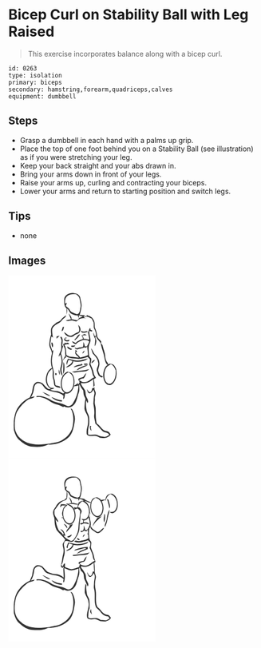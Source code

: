 # Bicep Curl on Stability Ball with Leg Raised
> This exercise incorporates balance along with a bicep curl.

``` 
id: 0263 
type: isolation 
primary: biceps 
secondary: hamstring,forearm,quadriceps,calves 
equipment: dumbbell 
``` 

## Steps

 - Grasp a dumbbell in each hand with a palms up grip.
 - Place the top of one foot behind you on a Stability Ball (see illustration) as if you were stretching your leg.
 - Keep your back straight and your abs drawn in.
 - Bring your arms down in front of your legs.
 - Raise your arms up, curling and contracting your biceps.
 - Lower your arms and return to starting position and switch legs.

## Tips

 - none

## Images

<svg width="221pt" height="275pt" viewBox="0 0 221 275" xmlns="http://www.w3.org/2000/svg">
  <g fill="#FFF">
    <path d="M0 0h221v275H0V0m83.93 35.54c-.02 4.95-.55 10.85 3.59 14.44-.09 3.04-.09 6.09-.06 9.13.77-3 1.24-6.09.66-9.17 2.47 1.67 3.2 4.68 5.1 6.82 3.22 2.46 7.28 3.71 11.32 3.57.08 1.46.58 2.74 1.5 3.84 0-.99-.01-2.98-.01-3.97 1.93.63 3.88 1.22 5.81 1.88-1.92.81-3.87 1.55-5.78 2.38-.75 1.24-1.52 2.58-2.92 3.19-2.77-.59-5.5-1.37-8.33-1.6.92-3.51-2.36-5.88-3.89-8.62-.03.14-.08.42-.1.55 1.11 2.74 2.13 5.5 3.32 8.2-2.6.49-5.2 1.05-7.77 1.69 3.24 2.32 7.18-.89 10.72.3 2.29.15 5.25 2.51 6.94-.07 2.5-3.36 7.12-3.67 10.97-3.8 1.27.9 2.55 1.79 3.85 2.65-2.19-1.58-4.41-3.18-6.09-5.33 1.61.19 3.19 1 4.84.65 2.78-.59 4.97 1.74 7.39 2.7 1.33 2.56 3.37 5.01 3.37 8.04.22 2.64-.53 5.51.96 7.88 1.72 3.17 2.62 6.68 2.43 10.3l-2.12.04c-.47-1.85-1.08-3.67-2-5.36.16 3.24 1.02 6.47 2.74 9.23.55 3.83-.48 7.61-.6 11.43 1.97-2.1 1.9-5.07 2.53-7.7-.47-1.86-.96-3.72-1.58-5.54.36-.67.73-1.34 1.1-2.01.75 5.2 6.59 7.5 7.34 12.71 1.39 7.13 4.59 13.8 5.41 21.06.83 3.52 1.69 7.58 4.78 9.84-1.42.64-2.71 1.58-3.48 2.96-3.35 5.46-4.13 12.35-2.51 18.51 1.02 3.46 3.04 7.13 6.67 8.36 3.2 1.25 6.36-1.11 8.21-3.54 4.5-5.6 5.03-13.23 3.87-20.06-1.27-2.64-2.22-5.9-5.12-7.21-2.25-.88-4.9-1.43-7.13-.09-.12-.58-.35-1.74-.47-2.32-2.81-2.81-3.58-6.82-3.86-10.62-.31-5.18-2.69-9.89-3.72-14.92-.24-1.71-1.7-2.76-2.73-3.99.16-.49.49-1.46.65-1.94-1.4-3.46-5.92-5.02-6.23-9.07-.41-4.48-1.81-8.73-3.6-12.83-.29-3.96.29-8.3-2.22-11.72-1.83-3.96-6.25-5.35-10.09-6.55l.27 1.74c-1.37-.13-2.74-.24-4.11-.32l1.08-1.36c-2.55-.11-5.1-.29-7.64-.56 1.47-3.97 2.16-8.17 2.74-12.35.7-4.49-1.26-8.74-1.82-13.12-.64-4.34-5.05-6.75-9.11-6.98-6.12-1.19-14.04 1.83-15.07 8.63m-4.89 31.42c-1.78 2.92-5.64 2.87-7.98 5.15-2.28 1.99-5.35 3.55-6.21 6.7-1.39 3.19-.73 6.66-.52 9.99-1.72 4.89-2.69 10.05-2.8 15.23-.17 5.29 4.91 9.49 3.61 14.86-1.49 6.65-1.73 13.74.37 20.29-5.75 2.49-8.12 8.96-8.97 14.73-.96 6.26 1.27 13.49 7.29 16.44-1.43.64-3.04 1.16-4.46.11-3.19-2.37-5.42-5.77-8.37-8.39-3.1-1.64-7.46-3.3-10.4-.47-3.59 2.62-3.81 7.37-4.57 11.38-.21 3.76-2.41 6.91-3.72 10.34-9.33 4.45-17.39 12.06-21.22 21.78-3.14 8.81-3.6 18.38-2.76 27.62 1.6 5.4 3.66 11.12 8.13 14.83 5.45 4.96 12.03 9.46 19.62 9.91 7.97.6 16.36.61 23.64-3.15 4.45.48 8.86-.73 13.24-1.41 9.49-2.63 19.35-8.13 23.08-17.77 2.38-6 3.37-12.49 4.11-18.87.06-5.37-1.85-10.6-4.37-15.28-.56-.21-1.68-.64-2.24-.85 5.12 8.38 4.72 18.66 2.82 27.95-2.07 8.48-8.21 15.46-15.79 19.58-5.56 3.67-12.41 3.49-18.59 5.38-10.99 1.1-22.45 2.46-33.1-1.34-7.42-3.15-14.6-8.46-17.49-16.27-2.29-4.45-1.72-9.6-1.81-14.43.64-5.64 1-11.57 3.79-16.65 3.95-6.81 9.44-12.73 15.86-17.27 3.15-2.44 8.18-1.59 10.33-5.27-1.89.29-3.73.77-5.57 1.27 2.12-3.41 3.71-7.2 4.24-11.21.6-3.07.74-6.83 3.66-8.73 2.12-1.96 5.46-1.2 7.7.13 2.57 2.15 4.09 5.21 6.35 7.62 8.22 5.39 19.34 3.27 26.95 9.98-.21 1.76-.39 3.52-.49 5.29 2.9-1.62 1.88-5.89 3.13-8.65 6.8 2.01 11.49-5.25 13.09-10.87 2.32.05 4.61-.4 6.78-1.21-.26 9.63-3.32 19.09-8.61 27.14-1.41 2.37-4.08 3.84-6.78 4.15-1.64-.48-3.17-1.28-4.73-1.96-5.27-2.56-11.26-2.95-16.67-5.16-3.13-1.06-5.64-3.32-8.68-4.59-5.46-2.59-11.56-4.36-17.64-3.49.04.4.12 1.22.17 1.62 3.2-.73 6.46-.37 9.51.79 7.18 1.89 12.35 7.91 19.57 9.73 3.73.81 7.28 2.14 10.57 4.09.75-.22 1.51-.45 2.26-.67 4.03 2.61 9.69 1.53 13.15-1.54 5.65-4.88 5.81-12.86 8.42-19.37 1.7-4.08-.08-8.47.93-12.63 1.38 3.49 3.35 6.64 5.67 9.56.54 2.87.1 5.99 1.57 8.63.65 1.67 2.08 3.26 1.58 5.17-1.03 4.55-1.24 9.22-1.28 13.87.54 3.29 2.64 6.05 3.9 9.09 1.63 3.47 1.66 7.38 1.55 11.13-.04 4.79-2.49 9.21-2.31 14.02.19 1.67-.43 4.03 1.44 4.95 3.16 2.43 7.33.92 10.96 1.18 2.92-.18 5.28 1.8 7.78 3 5.69.83 12.83.38 16.11-5.12-1.59-1.92-2.87-4.82-5.75-4.85-7.09-.44-9.44-8.41-15.16-11.41-1.92-7.15-1.48-14.57-1.6-21.89.09-3.69-1.83-7.14-1.41-10.83.21-1.68.26-3.36.13-5.05-.25-3.2 2.04-6.21 1.08-9.42-.8-2.36-2.47-4.6-1.44-7.21-1.18.47-2.36.94-3.54 1.4-.74 2.06-.89 5.04-3.18 6.01-2.61-.32-3.51-3.14-4.86-5 .67 2.39.99 5.76 3.82 6.59 3-.39 4.38-3.25 5.97-5.43.59 1.99 1.94 3.96 1.46 6.12-1.16 4.93-1.27 10.01-1.6 15.03.98 5.57 1.95 11.22 1.24 16.89-.67 4.37 1.39 8.48 1.77 12.77 3.9 3.32 6.94 7.44 10.53 11.03 2.94 3.15 8.63 1.44 10.32 5.99-1.95 1.04-3.82 2.27-5.93 2.97-1.92.07-3.8-.46-5.7-.64-3.54-.12-6.33-3.04-9.93-2.78-3.41.15-6.88 1.01-10.18-.3-.26-4.58-.06-9.24 1.35-13.64.72-4.02.46-8.16.12-12.21-.26-3.35-2.46-6.06-3.44-9.19-1.06-5.25-1.88-10.65-.78-15.98.48.99 1.43 2.99 1.91 3.99 2.25-3.55-.79-6.78-1.99-10.04-1.45-3.29-.26-7.31-2.56-10.32-1.66-3.41-5.21-5.98-5.38-9.98 6.71 1.95 13.61-1.09 18.54-5.58.07 3.9.14 7.81.23 11.71.59-.72 1.19-1.44 1.79-2.15-.19-3.24-.62-6.47-1.18-9.66 1.09-.58 2.19-1.16 3.29-1.74-1.07-2.11-2.85-3.92-3.27-6.32-.79-5.23-3.28-9.98-5.16-14.88.88-2.62 1.65-5.33 1.07-8.11-1.8-1.4-3.37-3.19-3.19-5.64-.43-5.63-1.44-11.68 1.04-16.99 3.36-6-1.57-12.38-.48-18.7 1.31.16 2.54.66 3.78 1.06.17-.38.49-1.14.65-1.52-.67-.33-2.02-1-2.69-1.33-.08-.64-.25-1.92-.33-2.55-.29.15-.88.46-1.17.61-.58 1.75-1.2 3.49-1.83 5.23-.69-.32-2.08-.96-2.77-1.28-2.85 1.58-5.79.73-8.49-.62.93 5.25 7.38 2.56 10.71 1.75.42 2.41.73 4.85 1.34 7.24.26 1.53 1.21 3.37-.13 4.66-2.42-.6-4.79-1.57-7.37-1.29-.63-1.79-1.49-3.49-2.48-5.11 2.32-.13 4.64-.21 6.97-.18-1.05-.63-2.07-1.32-3.16-1.86-1.84.25-3.27 1.68-4.91 2.45 1.41 1.23 2.32 2.77 2.02 4.73-1.92 1.36-4.6 1.14-6.31 2.94-1.82.58-3.2 1.86-4.46 3.25-1.8-.86-3.56-1.81-5.34-2.69.6 2.8 3.16 3.94 5.68 4.58 1.95-2.85 5.34-4 8.37-5.33 3.52-1.72 7.82-1.41 11.13.66l.59.58c-.87 2.46-2.17 4.72-3.39 7.01-1.07.15-2.14.28-3.21.41-.31-2.43-1.25-4.69-2.23-6.92-.17 2.56.42 5.39-1.04 7.68-2.86.89-6.18.02-8.66 2.21-1.16-.56-2.32-1.12-3.5-1.65 1.02 2.89 4.1 3.94 6.6 2.06 3.96.66 7.12-3.52 10.93-1.44.31-.59.93-1.79 1.24-2.38.54 4.42 1.14 8.84 1.41 13.29-3.67 2.06-7.85 2.64-11.85 3.75-.54-.77-1.06-1.56-1.56-2.35-1.99-1.49-3.65-3.34-5.11-5.34.72-.46 1.44-.93 2.16-1.39-.62-.71-1.88-2.14-2.5-2.86-.07.79-.05 1.57.06 2.35-1.52 3.11.73 6.13 3.35 7.7.43.51 1.27 1.55 1.7 2.06-4-.54-7.97-1.42-12.03-1.39-2.51 0-4.77-1.33-6.74-2.77-.44-5.08-.13-10.44-3-14.94 2.35-1.1 4.98-1.2 7.53-1.12-.75-.84-1.51-1.69-2.27-2.52-1.69 1.02-3.57.88-5.41.51l.6 1.22c-.65.16-1.95.46-2.6.62.53 1.91 1.35 3.72 2.19 5.52 1.96 3.53.66 7.66 1.54 11.45-1.29 2.72-3.22 5.15-3.88 8.16 1.46-1.93 2.48-4.37 4.92-5.26-.18-.53-.52-1.6-.69-2.13 5.38 4.44 12.55 3.28 18.95 4.6 4.85-.08 9.64-1.5 14.2-3.08 1.09 1.47 2.83 2.56 3.39 4.36.17 2.39-.7 4.68-1.18 6.98 2.15 4.53 4.35 9.13 4.98 14.17.17 1.96 1.47 3.51 2.53 5.08-4.11 1.6-6.9 5.45-11.18 6.67-3.1 1.02-6.93.83-9.4-1.5l-2.35-.2c1.67-2.3 4.39-3.32 7.13-3.34 2-2.33 3.34-5.16 3.83-8.19-1.67 1.84-2.92 4-4.44 5.96-2.53 1.13-5.65 1.27-7.67 3.35.07 1.78 1.84 2.81 2.2 4.5a7.37 7.37 0 0 1-2.76 3.91l.36-3.16c-1.47 2.16-3.82 3.38-5.99 4.71 1.13-6.04.97-12.91-2.96-17.95-1.55-2.28-4.58-2.37-6.93-3.28-7.16 2.73-10.07 11.19-9.98 18.29.1 4.78.95 10.83 5.64 13.28-.68.43-1.37.85-2.06 1.26-3.38-1.49-6.64-3.71-10.47-3.78-3.12-.06-6.18-.66-9.02-1.98 1.91-1.06 4.99-.07 5.69-2.71-2.42.28-5.32.5-7.08-1.56-4.41-5.15-4.18-12.82-2.19-18.94 1.01-3.55 3.84-6.02 6.53-8.34 1.83 5.12-.54 10.61 1.5 15.64 1 2.94.84 6.11 1.58 9.11 1.77 3.59 6.28 3.45 9.64 4.23-.81-3.58-5.2-2.83-7.85-4.01-.63-3.37-.69-6.86-1.89-10.1-1.41-3.37-.16-7.04-.71-10.53-.72-4.91-2.72-9.6-2.72-14.62-.46-6.08 1.6-11.89 2.22-17.87-.42.43-1.25 1.3-1.67 1.73-.9-4.32-3.76-8.36-2.75-12.93.59-3.01.6-6.15 1.6-9.06.76.65 1.5 1.32 2.23 2.01-.63-3.56-1.31-7.15-1.41-10.78-.07-5.43 5.16-8.61 9.35-10.92 3.63-1.11 5.15-4.84 7.96-7.05 1.62-1.37 3.59-2.62 3.96-4.89a24.293 24.293 0 0 0-7.92 6.79m26.05 7.56c.4 3.62 2.9 7.46.32 10.84-3.66 1.11-6.71 3.37-10.06 5.06-4.78 2.01-7.73-3.14-11.55-4.84 1.7 5.82 9.96 9.67 14.88 5.16 2.56-2.68 7.5-2.16 8.76-6.15 2.41-3.34.14-7.52-2.35-10.07m-23.25 3.1c-.72 2.16-1.39 4.34-1.74 6.6 2.86-.94 2.82-4.32 3.61-6.72l-1.87.12m17.79 18.46c.03.43.08 1.3.11 1.73.67-.62 1.35-1.24 2.04-1.85 2.71-1.67 4.18-4.63 6.14-7.04-4.44-.14-4.84 5.41-8.29 7.16m-27.19-4.14c-.01.82-.03 2.47-.03 3.29 1.59-1.44 3.21-2.85 4.68-4.41-1.56.32-3.11.71-4.65 1.12m5.55.95c.89 2.23 2.48 4.41 1.78 6.95-.65 3.65-.06 7.34-.31 11.01-.73 4.06-3.71 7.42-3.78 11.66.77-1.15 1.53-2.32 2.27-3.49 2.7 6.36 2.7 13.71.25 20.13-.57 4.02.02 9.04 3.26 11.85-.62-4.23-2.69-8.58-1.12-12.85 2.24-6.37 1.18-13.37-.94-19.63-.6-1.49.37-2.92.7-4.34.86-2.49 1.07-5.17 2.24-7.54-.33-.42-.99-1.27-1.33-1.69.3-3.82 1.55-8.07-.61-11.58-.42-1.32-1.46-.95-2.41-.48m6.31 2.17c-2.68 4.36 8.36 6.41 7.33 1.64-2.32 1.09-6.34 1.79-6.62-1.83.77-.18 2.3-.53 3.07-.71-1.39-1.02-2.91-.55-3.78.9m-19.82 6.18c.7 2.4.27 5.31 2.13 7.23.93-2.51.71-5.13-.65-7.43l-1.48.2m29.98 4.5c.05.42.16 1.25.21 1.67 2.35.69 4.8.35 5.94-2.07-2.05.16-4.1.33-6.15.4m-.54 6.43c.51-.34 1.53-1.03 2.05-1.37-2.54-1.05-4.95-2.35-7.14-4.01-1.13 3.31 2.76 4.3 5.09 5.38m30.42-2.56c.66 2.87 1.76 5.61 2.73 8.38 3.57 3.57 7.3 7.65 7.86 12.91 1.5 4.32-2.66 7.91-2.09 12.2.63 2.57 1.55 5.08 2.74 7.44 2 1.22 4.58 4.65 6.63 1.73-1.52-.88-3.26-1.43-4.62-2.56-1.04-2.18-2.21-4.35-2.69-6.74.21-3.77 2.5-7.2 1.89-11.07.09-4.94-2.84-9.11-6.1-12.53-2.89-2.72-3.6-6.91-6.35-9.76m-9.48 3.65c-2 .81-3.7 2.12-3.25 4.52 1.33-1.32 2.39-2.86 3.25-4.52M89.7 125.29c-1.18 2.9-3.47 6.15-1.64 9.28.63-2.65 1.38-5.27 2.57-7.72 1.87.61 3.75 1.19 5.63 1.77-1 5.44-7 6.43-10.01 10.23 4.74-1.53 10.91-3.86 11.27-9.7 7.4 1.55 16.26.89 22.29-4.04-5.29.8-10.32 3.21-15.75 2.89-4.99.46-9.57-1.81-14.36-2.71m35.23 7.06c2.02-1.44 4.29-2.88 5.15-5.33-2.48.83-4.97 2.43-5.15 5.33m-42.3-2.08c.18 6.07-.21 12.13-.39 18.19 2.67-3.81 2.09-8.57 2-12.96-.06-1.86-.5-3.71-1.61-5.23m30.77 2.69c-.14 2.98 4.36.91 6.09 1.25-1.07-2.62-4.07-1.17-6.09-1.25m-3.72.73c-3.96 1.02-8.62 1.28-11.6 4.43 4.61-.84 9.08-2.27 13.69-3.13-.68-.57-2.3-4.28-2.09-1.3m-.69 4.34c-2.43 1.19-5.11 2.39-6.45 4.9 2.84-1.18 5.41-2.94 8.3-4.03 2.96-1.26 6.18-2.06 8.78-4.05-3.77.12-7.25 1.66-10.63 3.18m-13.24 6.89c3.73 2.55 8.22-.3 12.32.01 4.55-.62 10.23.13 13.35-4-8.36 2.5-17.16 2.31-25.67 3.99m-18.27 5.14c-.14-2.92-.54-5.82-1.25-8.66-1.17 2.98-.4 6.04 1.25 8.66m-6.02-.11c1.55-.18 1.32-2.88-.08-3.14-1.48.23-1.27 2.83.08 3.14m-20.35 25.34c3.45 2.63 7.07 5.41 11.4 6.31-.04-.23-.13-.69-.17-.93-3.31-2.55-7.35-3.92-11.23-5.38m13.6 7.53c3.92 4.7 10.12 6.69 16.07 6.84-.09-.49-.29-1.46-.39-1.94-5.65-.23-10.57-2.88-15.68-4.9m57.92 43.56c-.31 2.77.12 5.59 2.36 7.49-.27-1.74-.7-3.45-1.17-5.15.22-.75.45-1.5.68-2.24-.47-.03-1.4-.07-1.87-.1z"/>
    <path d="M89 31.03c3.63-3 8.61-2.77 13.03-2.55 1.97 1.89 4.54 3.65 4.97 6.56.73 4.59 2.41 9.23 1.25 13.9-.78 3.55-.65 8.55-5.03 9.62-2.81-1.05-5.68-2.02-8.31-3.47-1.9-1.15-2.53-3.42-3.84-5.07-1.56-1.34-3.27-2.52-4.81-3.89.66-1.53 1.03-3.15 1.65-4.69-.65.27-1.96.81-2.62 1.08-.59-4.09.15-8.9 3.71-11.49zM147.11 138.97c1.71-2.6 4.62-3.95 7.21-5.49 3.59 1.99 5.77 5.44 6.97 9.27.22 5.07.14 10.44-2.55 14.93-1.69 2.93-4.71 6.27-8.49 5.04-3.42-1.59-5.22-5.28-5.75-8.84-.57-5.06-.18-10.5 2.61-14.91zM90.34 145.61c3.67 1.92 6.77 5.16 7.32 9.43.54 5.38.64 11.31-2.48 16-1.94 2.95-5.44 5.81-9.18 4.48-3.91-1.95-5.22-6.64-5.69-10.65-.29-5.09.65-10.58 3.91-14.66 1.6-2.04 3.98-3.22 6.12-4.6z"/>
  </g>
  <g fill="#333">
    <path d="M83.93 35.54c1.03-6.8 8.95-9.82 15.07-8.63 4.06.23 8.47 2.64 9.11 6.98.56 4.38 2.52 8.63 1.82 13.12-.58 4.18-1.27 8.38-2.74 12.35 2.54.27 5.09.45 7.64.56l-1.08 1.36c1.37.08 2.74.19 4.11.32l-.27-1.74c3.84 1.2 8.26 2.59 10.09 6.55 2.51 3.42 1.93 7.76 2.22 11.72 1.79 4.1 3.19 8.35 3.6 12.83.31 4.05 4.83 5.61 6.23 9.07-.16.48-.49 1.45-.65 1.94 1.03 1.23 2.49 2.28 2.73 3.99 1.03 5.03 3.41 9.74 3.72 14.92.28 3.8 1.05 7.81 3.86 10.62.12.58.35 1.74.47 2.32 2.23-1.34 4.88-.79 7.13.09 2.9 1.31 3.85 4.57 5.12 7.21 1.16 6.83.63 14.46-3.87 20.06-1.85 2.43-5.01 4.79-8.21 3.54-3.63-1.23-5.65-4.9-6.67-8.36-1.62-6.16-.84-13.05 2.51-18.51.77-1.38 2.06-2.32 3.48-2.96-3.09-2.26-3.95-6.32-4.78-9.84-.82-7.26-4.02-13.93-5.41-21.06-.75-5.21-6.59-7.51-7.34-12.71-.37.67-.74 1.34-1.1 2.01.62 1.82 1.11 3.68 1.58 5.54-.63 2.63-.56 5.6-2.53 7.7.12-3.82 1.15-7.6.6-11.43-1.72-2.76-2.58-5.99-2.74-9.23.92 1.69 1.53 3.51 2 5.36l2.12-.04c.19-3.62-.71-7.13-2.43-10.3-1.49-2.37-.74-5.24-.96-7.88 0-3.03-2.04-5.48-3.37-8.04-2.42-.96-4.61-3.29-7.39-2.7-1.65.35-3.23-.46-4.84-.65 1.68 2.15 3.9 3.75 6.09 5.33-1.3-.86-2.58-1.75-3.85-2.65-3.85.13-8.47.44-10.97 3.8-1.69 2.58-4.65.22-6.94.07-3.54-1.19-7.48 2.02-10.72-.3 2.57-.64 5.17-1.2 7.77-1.69-1.19-2.7-2.21-5.46-3.32-8.2.02-.13.07-.41.1-.55 1.53 2.74 4.81 5.11 3.89 8.62 2.83.23 5.56 1.01 8.33 1.6 1.4-.61 2.17-1.95 2.92-3.19 1.91-.83 3.86-1.57 5.78-2.38-1.93-.66-3.88-1.25-5.81-1.88 0 .99.01 2.98.01 3.97-.92-1.1-1.42-2.38-1.5-3.84-4.04.14-8.1-1.11-11.32-3.57-1.9-2.14-2.63-5.15-5.1-6.82.58 3.08.11 6.17-.66 9.17-.03-3.04-.03-6.09.06-9.13-4.14-3.59-3.61-9.49-3.59-14.44M89 31.03c-3.56 2.59-4.3 7.4-3.71 11.49.66-.27 1.97-.81 2.62-1.08-.62 1.54-.99 3.16-1.65 4.69 1.54 1.37 3.25 2.55 4.81 3.89 1.31 1.65 1.94 3.92 3.84 5.07 2.63 1.45 5.5 2.42 8.31 3.47 4.38-1.07 4.25-6.07 5.03-9.62 1.16-4.67-.52-9.31-1.25-13.9-.43-2.91-3-4.67-4.97-6.56-4.42-.22-9.4-.45-13.03 2.55m58.11 107.94c-2.79 4.41-3.18 9.85-2.61 14.91.53 3.56 2.33 7.25 5.75 8.84 3.78 1.23 6.8-2.11 8.49-5.04 2.69-4.49 2.77-9.86 2.55-14.93-1.2-3.83-3.38-7.28-6.97-9.27-2.59 1.54-5.5 2.89-7.21 5.49z"/>
    <path d="M79.04 66.96c2.11-2.81 4.83-5.13 7.92-6.79-.37 2.27-2.34 3.52-3.96 4.89-2.81 2.21-4.33 5.94-7.96 7.05-4.19 2.31-9.42 5.49-9.35 10.92.1 3.63.78 7.22 1.41 10.78a60.34 60.34 0 0 0-2.23-2.01c-1 2.91-1.01 6.05-1.6 9.06-1.01 4.57 1.85 8.61 2.75 12.93.42-.43 1.25-1.3 1.67-1.73-.62 5.98-2.68 11.79-2.22 17.87 0 5.02 2 9.71 2.72 14.62.55 3.49-.7 7.16.71 10.53 1.2 3.24 1.26 6.73 1.89 10.1 2.65 1.18 7.04.43 7.85 4.01-3.36-.78-7.87-.64-9.64-4.23-.74-3-.58-6.17-1.58-9.11-2.04-5.03.33-10.52-1.5-15.64-2.69 2.32-5.52 4.79-6.53 8.34-1.99 6.12-2.22 13.79 2.19 18.94 1.76 2.06 4.66 1.84 7.08 1.56-.7 2.64-3.78 1.65-5.69 2.71 2.84 1.32 5.9 1.92 9.02 1.98 3.83.07 7.09 2.29 10.47 3.78.69-.41 1.38-.83 2.06-1.26-4.69-2.45-5.54-8.5-5.64-13.28-.09-7.1 2.82-15.56 9.98-18.29 2.35.91 5.38 1 6.93 3.28 3.93 5.04 4.09 11.91 2.96 17.95 2.17-1.33 4.52-2.55 5.99-4.71l-.36 3.16a7.37 7.37 0 0 0 2.76-3.91c-.36-1.69-2.13-2.72-2.2-4.5 2.02-2.08 5.14-2.22 7.67-3.35 1.52-1.96 2.77-4.12 4.44-5.96-.49 3.03-1.83 5.86-3.83 8.19-2.74.02-5.46 1.04-7.13 3.34l2.35.2c2.47 2.33 6.3 2.52 9.4 1.5 4.28-1.22 7.07-5.07 11.18-6.67-1.06-1.57-2.36-3.12-2.53-5.08-.63-5.04-2.83-9.64-4.98-14.17.48-2.3 1.35-4.59 1.18-6.98-.56-1.8-2.3-2.89-3.39-4.36-4.56 1.58-9.35 3-14.2 3.08-6.4-1.32-13.57-.16-18.95-4.6.17.53.51 1.6.69 2.13-2.44.89-3.46 3.33-4.92 5.26.66-3.01 2.59-5.44 3.88-8.16-.88-3.79.42-7.92-1.54-11.45-.84-1.8-1.66-3.61-2.19-5.52.65-.16 1.95-.46 2.6-.62l-.6-1.22c1.84.37 3.72.51 5.41-.51.76.83 1.52 1.68 2.27 2.52-2.55-.08-5.18.02-7.53 1.12 2.87 4.5 2.56 9.86 3 14.94 1.97 1.44 4.23 2.77 6.74 2.77 4.06-.03 8.03.85 12.03 1.39-.43-.51-1.27-1.55-1.7-2.06-2.62-1.57-4.87-4.59-3.35-7.7-.11-.78-.13-1.56-.06-2.35.62.72 1.88 2.15 2.5 2.86-.72.46-1.44.93-2.16 1.39 1.46 2 3.12 3.85 5.11 5.34.5.79 1.02 1.58 1.56 2.35 4-1.11 8.18-1.69 11.85-3.75-.27-4.45-.87-8.87-1.41-13.29-.31.59-.93 1.79-1.24 2.38-3.81-2.08-6.97 2.1-10.93 1.44-2.5 1.88-5.58.83-6.6-2.06 1.18.53 2.34 1.09 3.5 1.65 2.48-2.19 5.8-1.32 8.66-2.21 1.46-2.29.87-5.12 1.04-7.68.98 2.23 1.92 4.49 2.23 6.92 1.07-.13 2.14-.26 3.21-.41 1.22-2.29 2.52-4.55 3.39-7.01l-.59-.58c-3.31-2.07-7.61-2.38-11.13-.66-3.03 1.33-6.42 2.48-8.37 5.33-2.52-.64-5.08-1.78-5.68-4.58 1.78.88 3.54 1.83 5.34 2.69 1.26-1.39 2.64-2.67 4.46-3.25 1.71-1.8 4.39-1.58 6.31-2.94.3-1.96-.61-3.5-2.02-4.73 1.64-.77 3.07-2.2 4.91-2.45 1.09.54 2.11 1.23 3.16 1.86-2.33-.03-4.65.05-6.97.18.99 1.62 1.85 3.32 2.48 5.11 2.58-.28 4.95.69 7.37 1.29 1.34-1.29.39-3.13.13-4.66-.61-2.39-.92-4.83-1.34-7.24-3.33.81-9.78 3.5-10.71-1.75 2.7 1.35 5.64 2.2 8.49.62.69.32 2.08.96 2.77 1.28.63-1.74 1.25-3.48 1.83-5.23.29-.15.88-.46 1.17-.61.08.63.25 1.91.33 2.55.67.33 2.02 1 2.69 1.33-.16.38-.48 1.14-.65 1.52-1.24-.4-2.47-.9-3.78-1.06-1.09 6.32 3.84 12.7.48 18.7-2.48 5.31-1.47 11.36-1.04 16.99-.18 2.45 1.39 4.24 3.19 5.64.58 2.78-.19 5.49-1.07 8.11 1.88 4.9 4.37 9.65 5.16 14.88.42 2.4 2.2 4.21 3.27 6.32-1.1.58-2.2 1.16-3.29 1.74.56 3.19.99 6.42 1.18 9.66-.6.71-1.2 1.43-1.79 2.15-.09-3.9-.16-7.81-.23-11.71-4.93 4.49-11.83 7.53-18.54 5.58.17 4 3.72 6.57 5.38 9.98 2.3 3.01 1.11 7.03 2.56 10.32 1.2 3.26 4.24 6.49 1.99 10.04-.48-1-1.43-3-1.91-3.99-1.1 5.33-.28 10.73.78 15.98.98 3.13 3.18 5.84 3.44 9.19.34 4.05.6 8.19-.12 12.21-1.41 4.4-1.61 9.06-1.35 13.64 3.3 1.31 6.77.45 10.18.3 3.6-.26 6.39 2.66 9.93 2.78 1.9.18 3.78.71 5.7.64 2.11-.7 3.98-1.93 5.93-2.97-1.69-4.55-7.38-2.84-10.32-5.99-3.59-3.59-6.63-7.71-10.53-11.03-.38-4.29-2.44-8.4-1.77-12.77.71-5.67-.26-11.32-1.24-16.89.33-5.02.44-10.1 1.6-15.03.48-2.16-.87-4.13-1.46-6.12-1.59 2.18-2.97 5.04-5.97 5.43-2.83-.83-3.15-4.2-3.82-6.59 1.35 1.86 2.25 4.68 4.86 5 2.29-.97 2.44-3.95 3.18-6.01 1.18-.46 2.36-.93 3.54-1.4-1.03 2.61.64 4.85 1.44 7.21.96 3.21-1.33 6.22-1.08 9.42.13 1.69.08 3.37-.13 5.05-.42 3.69 1.5 7.14 1.41 10.83.12 7.32-.32 14.74 1.6 21.89 5.72 3 8.07 10.97 15.16 11.41 2.88.03 4.16 2.93 5.75 4.85-3.28 5.5-10.42 5.95-16.11 5.12-2.5-1.2-4.86-3.18-7.78-3-3.63-.26-7.8 1.25-10.96-1.18-1.87-.92-1.25-3.28-1.44-4.95-.18-4.81 2.27-9.23 2.31-14.02.11-3.75.08-7.66-1.55-11.13-1.26-3.04-3.36-5.8-3.9-9.09.04-4.65.25-9.32 1.28-13.87.5-1.91-.93-3.5-1.58-5.17-1.47-2.64-1.03-5.76-1.57-8.63-2.32-2.92-4.29-6.07-5.67-9.56-1.01 4.16.77 8.55-.93 12.63-2.61 6.51-2.77 14.49-8.42 19.37-3.46 3.07-9.12 4.15-13.15 1.54-.75.22-1.51.45-2.26.67-3.29-1.95-6.84-3.28-10.57-4.09-7.22-1.82-12.39-7.84-19.57-9.73-3.05-1.16-6.31-1.52-9.51-.79-.05-.4-.13-1.22-.17-1.62 6.08-.87 12.18.9 17.64 3.49 3.04 1.27 5.55 3.53 8.68 4.59 5.41 2.21 11.4 2.6 16.67 5.16 1.56.68 3.09 1.48 4.73 1.96 2.7-.31 5.37-1.78 6.78-4.15 5.29-8.05 8.35-17.51 8.61-27.14-2.17.81-4.46 1.26-6.78 1.21-1.6 5.62-6.29 12.88-13.09 10.87-1.25 2.76-.23 7.03-3.13 8.65.1-1.77.28-3.53.49-5.29-7.61-6.71-18.73-4.59-26.95-9.98-2.26-2.41-3.78-5.47-6.35-7.62-2.24-1.33-5.58-2.09-7.7-.13-2.92 1.9-3.06 5.66-3.66 8.73-.53 4.01-2.12 7.8-4.24 11.21 1.84-.5 3.68-.98 5.57-1.27-2.15 3.68-7.18 2.83-10.33 5.27-6.42 4.54-11.91 10.46-15.86 17.27-2.79 5.08-3.15 11.01-3.79 16.65.09 4.83-.48 9.98 1.81 14.43 2.89 7.81 10.07 13.12 17.49 16.27 10.65 3.8 22.11 2.44 33.1 1.34 6.18-1.89 13.03-1.71 18.59-5.38 7.58-4.12 13.72-11.1 15.79-19.58 1.9-9.29 2.3-19.57-2.82-27.95.56.21 1.68.64 2.24.85 2.52 4.68 4.43 9.91 4.37 15.28-.74 6.38-1.73 12.87-4.11 18.87-3.73 9.64-13.59 15.14-23.08 17.77-4.38.68-8.79 1.89-13.24 1.41-7.28 3.76-15.67 3.75-23.64 3.15-7.59-.45-14.17-4.95-19.62-9.91-4.47-3.71-6.53-9.43-8.13-14.83-.84-9.24-.38-18.81 2.76-27.62 3.83-9.72 11.89-17.33 21.22-21.78 1.31-3.43 3.51-6.58 3.72-10.34.76-4.01.98-8.76 4.57-11.38 2.94-2.83 7.3-1.17 10.4.47 2.95 2.62 5.18 6.02 8.37 8.39 1.42 1.05 3.03.53 4.46-.11-6.02-2.95-8.25-10.18-7.29-16.44.85-5.77 3.22-12.24 8.97-14.73-2.1-6.55-1.86-13.64-.37-20.29 1.3-5.37-3.78-9.57-3.61-14.86.11-5.18 1.08-10.34 2.8-15.23-.21-3.33-.87-6.8.52-9.99.86-3.15 3.93-4.71 6.21-6.7 2.34-2.28 6.2-2.23 7.98-5.15m11.3 78.65c-2.14 1.38-4.52 2.56-6.12 4.6-3.26 4.08-4.2 9.57-3.91 14.66.47 4.01 1.78 8.7 5.69 10.65 3.74 1.33 7.24-1.53 9.18-4.48 3.12-4.69 3.02-10.62 2.48-16-.55-4.27-3.65-7.51-7.32-9.43z"/>
    <path d="M105.09 74.52c2.49 2.55 4.76 6.73 2.35 10.07-1.26 3.99-6.2 3.47-8.76 6.15-4.92 4.51-13.18.66-14.88-5.16 3.82 1.7 6.77 6.85 11.55 4.84 3.35-1.69 6.4-3.95 10.06-5.06 2.58-3.38.08-7.22-.32-10.84zM81.84 77.62l1.87-.12c-.79 2.4-.75 5.78-3.61 6.72.35-2.26 1.02-4.44 1.74-6.6zM99.63 96.08c3.45-1.75 3.85-7.3 8.29-7.16-1.96 2.41-3.43 5.37-6.14 7.04-.69.61-1.37 1.23-2.04 1.85-.03-.43-.08-1.3-.11-1.73zM72.44 91.94c1.54-.41 3.09-.8 4.65-1.12-1.47 1.56-3.09 2.97-4.68 4.41 0-.82.02-2.47.03-3.29zM77.99 92.89c.95-.47 1.99-.84 2.41.48 2.16 3.51.91 7.76.61 11.58.34.42 1 1.27 1.33 1.69-1.17 2.37-1.38 5.05-2.24 7.54-.33 1.42-1.3 2.85-.7 4.34 2.12 6.26 3.18 13.26.94 19.63-1.57 4.27.5 8.62 1.12 12.85-3.24-2.81-3.83-7.83-3.26-11.85 2.45-6.42 2.45-13.77-.25-20.13-.74 1.17-1.5 2.34-2.27 3.49.07-4.24 3.05-7.6 3.78-11.66.25-3.67-.34-7.36.31-11.01.7-2.54-.89-4.72-1.78-6.95zM84.3 95.06c.87-1.45 2.39-1.92 3.78-.9-.77.18-2.3.53-3.07.71.28 3.62 4.3 2.92 6.62 1.83 1.03 4.77-10.01 2.72-7.33-1.64zM64.48 101.24l1.48-.2c1.36 2.3 1.58 4.92.65 7.43-1.86-1.92-1.43-4.83-2.13-7.23zM94.46 105.74c2.05-.07 4.1-.24 6.15-.4-1.14 2.42-3.59 2.76-5.94 2.07-.05-.42-.16-1.25-.21-1.67zM93.92 112.17c-2.33-1.08-6.22-2.07-5.09-5.38 2.19 1.66 4.6 2.96 7.14 4.01-.52.34-1.54 1.03-2.05 1.37zM124.34 109.61c2.75 2.85 3.46 7.04 6.35 9.76 3.26 3.42 6.19 7.59 6.1 12.53.61 3.87-1.68 7.3-1.89 11.07.48 2.39 1.65 4.56 2.69 6.74 1.36 1.13 3.1 1.68 4.62 2.56-2.05 2.92-4.63-.51-6.63-1.73a35.148 35.148 0 0 1-2.74-7.44c-.57-4.29 3.59-7.88 2.09-12.2-.56-5.26-4.29-9.34-7.86-12.91-.97-2.77-2.07-5.51-2.73-8.38zM114.86 113.26c-.86 1.66-1.92 3.2-3.25 4.52-.45-2.4 1.25-3.71 3.25-4.52zM89.7 125.29c4.79.9 9.37 3.17 14.36 2.71 5.43.32 10.46-2.09 15.75-2.89-6.03 4.93-14.89 5.59-22.29 4.04-.36 5.84-6.53 8.17-11.27 9.7 3.01-3.8 9.01-4.79 10.01-10.23-1.88-.58-3.76-1.16-5.63-1.77-1.19 2.45-1.94 5.07-2.57 7.72-1.83-3.13.46-6.38 1.64-9.28z"/>
    <path d="M124.93 132.35c.18-2.9 2.67-4.5 5.15-5.33-.86 2.45-3.13 3.89-5.15 5.33zM82.63 130.27c1.11 1.52 1.55 3.37 1.61 5.23.09 4.39.67 9.15-2 12.96.18-6.06.57-12.12.39-18.19zM113.4 132.96c2.02.08 5.02-1.37 6.09 1.25-1.73-.34-6.23 1.73-6.09-1.25zM109.68 133.69c-.21-2.98 1.41.73 2.09 1.3-4.61.86-9.08 2.29-13.69 3.13 2.98-3.15 7.64-3.41 11.6-4.43zM108.99 138.03c3.38-1.52 6.86-3.06 10.63-3.18-2.6 1.99-5.82 2.79-8.78 4.05-2.89 1.09-5.46 2.85-8.3 4.03 1.34-2.51 4.02-3.71 6.45-4.9zM95.75 144.92c8.51-1.68 17.31-1.49 25.67-3.99-3.12 4.13-8.8 3.38-13.35 4-4.1-.31-8.59 2.54-12.32-.01zM77.48 150.06c-1.65-2.62-2.42-5.68-1.25-8.66.71 2.84 1.11 5.74 1.25 8.66zM71.46 149.95c-1.35-.31-1.56-2.91-.08-3.14 1.4.26 1.63 2.96.08 3.14zM51.11 175.29c3.88 1.46 7.92 2.83 11.23 5.38.04.24.13.7.17.93-4.33-.9-7.95-3.68-11.4-6.31zM64.71 182.82c5.11 2.02 10.03 4.67 15.68 4.9.1.48.3 1.45.39 1.94-5.95-.15-12.15-2.14-16.07-6.84zM122.63 226.38c.47.03 1.4.07 1.87.1-.23.74-.46 1.49-.68 2.24.47 1.7.9 3.41 1.17 5.15-2.24-1.9-2.67-4.72-2.36-7.49z"/>
  </g>
</svg>

<svg width="221pt" height="275pt" viewBox="0 0 221 275" xmlns="http://www.w3.org/2000/svg">
  <g fill="#FFF">
    <path d="M0 0h221v275H0V0m85.85 31.94c-3.23 4.35-1.25 9.91-.83 14.79.92 1.06 1.84 2.11 2.77 3.16-.11 3.15-.27 6.3-.53 9.44a97.48 97.48 0 0 1-3.36 3.06c-5.28.66-9.84 4.41-12.24 9.08-1.4 2.86-4.03 5.15-4.36 8.47-.88 4.23 2.23 7.89 2.04 12.07.14 5.26.71 10.7 3.2 15.41 4.02 5.06 9.01 9.28 13.02 14.37-1.18 2.04-2.68 3.91-3.66 6.06-.89 3.43 1.25 6.73 1.1 10.17.24 4.14-1.62 7.97-2 12.04-.27 4-1.52 7.83-2.12 11.78.72.84 1.43 1.69 2.14 2.54.56-.46 1.69-1.38 2.25-1.84-1.42 5.38.2 10.9-.32 16.36-1.88-2-4.17-3.59-6.84-4.3-3.49-1.47-7.47-.37-10.91-2.02-2.08-.91-4.34-1.42-6.34-2.49-2.95-2.34-5.08-5.53-7.88-8.02-3.06-1.62-7.43-3.22-10.34-.47-3.6 2.61-3.84 7.35-4.57 11.35-.17 3.79-2.48 6.9-3.7 10.37-6.25 3.06-12.02 7.28-16.17 12.93-8.08 9.97-8.67 23.63-7.95 35.89 1.53 5.84 3.84 11.97 8.72 15.84 5.56 4.99 12.34 9.32 20.03 9.55 7.5.34 15.4.54 22.24-3.09 12.39.07 25.63-3.86 33.75-13.73 4.51-6.38 5.66-14.33 6.85-21.86.97-4.69-.54-9.39-2.07-13.77-.91-1.92-1.73-4.61-4.22-4.82 5.16 8.04 4.64 18.07 3.02 27.09-1.92 8.79-8.18 16.11-16 20.34-5.56 3.69-12.42 3.45-18.59 5.39-8.57.6-17.27 2.17-25.8.41-8.93-1.02-17.18-6.21-22.5-13.38-6.06-9.15-4.43-20.74-2.34-30.89 2.81-8.54 9.3-15.28 16.07-20.92 2.99-2.55 6.9-3.27 10.5-4.51.38-.47 1.14-1.42 1.52-1.89-1.87.19-3.69.69-5.49 1.24 2.9-4.34 4.16-9.45 4.86-14.56.29-3.99 4.27-7.85 8.39-6.36 5.48 1.26 6.21 8.42 11.38 10.15 4.32 1.58 8.76 2.81 13.34 3.39 4.11.61 7.72 2.77 11.04 5.16-.24 1.68-.43 3.37-.59 5.06.34-.13 1.01-.4 1.35-.53 2.23-6.7.85-13.86.3-20.72 1.73.59 3.44 1.27 5.12 2 5.21 2.56 11.26.5 16.32-1.47-.3 8.24-2.37 16.42-6.45 23.61-1.71 3.68-4.47 7.61-8.92 7.85-2.93-.75-5.49-2.49-8.37-3.41-5.22-1.43-10.65-2.38-15.56-4.74-7.02-4.5-15.36-8.22-23.88-6.97.05.39.14 1.17.19 1.56 7.85-1.71 15.22 2.87 21.49 7.05 5.51 3.85 12.62 3.79 18.18 7.53.77-.25 1.54-.49 2.31-.73 4.56 3.12 11.3 1.19 14.53-3.04 3.11-3.15 3.84-7.72 5.03-11.81 1.11-4.02 3.15-7.96 2.68-12.25-.04-2.11-.73-4.32.31-6.33.97 1.95 1.78 3.98 2.57 6l1.15-.37-.1.81c4.12 2.9 1.98 8.42 4.12 12.29 1.51 3.22 2.86 6.51 4.47 9.69 2.63-2.86-.22-6.1-1.35-8.89-1.88-3.27-.52-7.38-2.57-10.57-1.7-3.03-3.56-5.98-5.89-8.57v-2.59c6.52 3.3 13.82-.6 18.85-4.87.25 4.39.44 8.77.74 13.15l-2.04-.04c-.65 2.34-1.12 4.92-2.91 6.71-2.71.06-4.33-2.67-4.88-5.01-.19.04-.57.12-.76.15.95 2.18 1.25 5.2 3.69 6.27 3.39.31 4.7-3.31 6.08-5.68 3.77 4.47.43 9.89.68 14.9-.1 3.02-.84 6.07.01 9.06 2.35 8.96-.7 18.47 2.79 27.23 2.67 2.73 5.67 5.15 7.84 8.32 2.45 3.4 6.42 5.36 10.57 5.59.73.99 1.45 1.99 2.15 3-1.75.9-3.41 1.98-5.21 2.79-2.61.25-5.2-.63-7.83-.36-2.59-1.25-5.14-3.05-8.16-2.85-3.68-.28-8.15 1.69-11.04-1.4.55-4.42.05-9.2 2.14-13.27-.11-4.09.21-8.19-.32-12.26-.31-3.59-3.44-6.18-3.71-9.77-.52-4.2-1.63-8.47-.63-12.69-.44-.83-.9-1.65-1.37-2.46-.79 4.46-1.35 9-1.19 13.54 1.28 5.11 5.35 9.22 5.58 14.68 1.65 7.93-4.04 15.43-1.92 23.32 2.55 2.53 6.31 2.5 9.59 1.83 3.64-.92 6.77 1.46 9.93 2.82 2.6.07 5.17.71 7.76.7 3.16-1.25 7.03-2.12 8.42-5.64-1.6-1.6-2.72-4.33-5.31-4.34-7.08-.59-9.77-8.26-15.11-11.83-3.68-7.72-1.25-16.65-2.48-24.86a41.388 41.388 0 0 1 .17-19.2c.69-3.13-1.82-5.81-1.57-8.92.21-4.56-.04-9.14-.83-13.64.5-.3 1.49-.89 1.98-1.18-.85-2.34-1.8-4.67-2.13-7.15-.64-5.05-3.34-9.47-4.83-14.28-.17-2.25.53-4.46.57-6.7.38-2.14-1.68-3.41-2.53-5.12-1.21-5.89-1.54-12.02-.45-17.97.88-.11 1.76-.23 2.64-.35l-.64 1.29c1.75 2.72 4.96 3.93 7.42 5.91 2.04 1.69 5.32 1.72 7.17-.27 1.95-2 4.71-3.52 5.44-6.41-4.14 1.15-5.79 6.81-10.48 6.21-2.58-2.71-6.94-3.57-8.28-7.35-.41-.24-1.24-.71-1.65-.95 1.84-4.88-.83-9.65-1.05-14.51l1.66-1.17c-.72.37-2.18 1.12-2.91 1.5.29-1.55.87-4.65 1.15-6.2l1.92 2.44c-.45-.93-.97-1.82-1.49-2.71.07-6.7-1.78-14.14-8.14-17.62 3.35 0 6.05 3.05 9.35 2.65-1.58 7.33-.28 16.85 6.85 20.87 3.33 2.29 7.69.13 9.68-2.91 3.62-6.04 3.27-13.9.11-20.06 1.7-.75 3.34-1.61 5-2.43l.27 2.13c1.45-4.24 3.14-8.7 7.56-10.64 9.72 3.01 12.7 16.38 7.24 24.25-1.69 2.74-5.07 2.74-7.91 2.69 1.34 2.33 4.41 2.1 6.42.79 3.72-1.9 4.98-6.33 5.39-10.17.44-6.15-.96-13.3-6.41-16.96-2.12-1.67-4.96-1.03-7.28-.2-3.12 1.21-4.29 4.68-4.84 7.69-2.61.01-5.18.49-7.76.74l.72-.89c-1.82-1.32-3.74-2.51-5.86-3.27-1.96.64-4.13.88-5.83 2.13-1.81 1.4-2.46 3.69-3.23 5.74-3.28-1.86-7.26-2.42-9.92-5.27-2.1-.7-4.4-.78-6.57-1.24 1.9-3.8 2.08-8.12 2.85-12.22.81-4.2-1.32-8.14-1.71-12.25-.26-4.6-4.96-7.94-9.38-7.62-4.81-.45-10.4.39-13.37 4.63m62.45 28.9c1.35 4.71 2.77 9.41 3.69 14.23 2.36-4.42-1.18-8.68-1.47-13.14-.74-.37-1.48-.73-2.22-1.09m-.42 30.04c-.5 4.17-3.74 7.73-2.84 12.11 3.67-6.02 3.88-13.3 5.84-19.92.61-1.98 1.29-4.02.83-6.12-2.49 4.23-3.16 9.16-3.83 13.93m-3.54-8c-.32 4.3-2.21 9.19-.03 13.2.89-3.82.98-7.77.88-11.67-.22-.39-.64-1.15-.85-1.53m-10.52 6.11c-2.51 4.23-6.65 8-6.83 13.2 2.31-6.75 8.8-10.46 13.32-15.54-1.63.58-4.87 1.75-6.49 2.34m-82.67 86.6c3.83 1.78 7.34 6.35 11.87 5.43-3.04-2.09-6.47-3.49-9.73-5.17-.54-.07-1.6-.2-2.14-.26m13.67 7.34c3.88 4.57 10 6.54 15.85 6.71-.06-.48-.16-1.44-.22-1.91-2.46-.43-4.98-.57-7.36-1.39-2.95-.69-5.26-2.89-8.27-3.41m58.09 47.43c.77 1.4 1.54 2.83 2.78 3.89-.78-2.68-1.36-5.39-1.16-8.18-1.36 1.01-1.2 2.82-1.62 4.29z"/>
    <path d="M89.47 31.34c3.6-2.99 8.43-2.92 12.84-2.79 2.03 1.9 4.7 3.67 5.05 6.68.66 4.24 2.32 8.45 1.52 12.79-.5 3.19-.95 6.42-2.17 9.43-.69.35-2.06 1.04-2.75 1.39-2.92-.89-5.92-1.66-8.61-3.13-1.92-1.28-2.62-3.58-3.48-5.59-1.66-.99-3.42-1.88-4.78-3.27-.56-1.71.59-3.3 1.02-4.89-.63.17-1.9.5-2.54.67-.46-4.05.2-8.88 3.9-11.29z"/>
    <path d="M88.25 49.82c2.95 1.61 3.34 5.2 5.6 7.36 3.46 1.93 7.28 3.72 11.35 3.14.03.79.08 2.36.11 3.15.89-.79 1.37-1.8 1.41-3.05 2.26.84 4.92 1.06 6.62 2.95-.95.06-2.87.17-3.83.23l-.08 1.1c-.47-.11-1.41-.33-1.89-.44l.07 1.35c-.52-.06-1.55-.17-2.06-.23.12.6.37 1.79.49 2.38l-1.68-.7.59 1.78c-3.12-1.22-6.32-2.25-9.7-2.26.75-3.66-2.02-6.46-4.35-8.84 1.5 2.82 2.69 5.79 3.71 8.82-1.55.46-3.09.97-4.62 1.5-1.1-.18-2.21-.39-3.32-.2 4.01 2.68 9.18 4.47 11.13 9.3 2.31 5.54 2.68 12.65-1.08 17.65-1.98 2.77-6.15 3.43-8.79 1.18-5.54-4.41-6.36-12.4-4.89-18.89.73-3.3 3.45-5.39 6.04-7.25a26.871 26.871 0 0 0-10.2-1.09c-.46 1.48-.87 2.99-1.08 4.54.99-.88 1.93-1.82 2.83-2.79 2.11-.1 4.22-.22 6.32-.47-4.1 1.93-4.99 6.66-5.92 10.63-.9 2.75.53 5.46 1.16 8.09l-2.02-.49c-.03.29-.1.87-.13 1.16l1.9-.28c1.28 4.17 3.89 8.37 8.26 9.77 2.91 1.11 5.86-.79 7.72-2.91 3.87-5.63 3.74-13.16 1.26-19.32 1.57-.74 3.23-1.22 4.91-1.65 1.28 1.18 2.57 2.35 3.9 3.47-.27 8.51-2.37 16.84-2.76 25.35-.19 6.71-3.18 13.05-7.37 18.19-.86 1.27-2.55 1.29-3.86 1.79-3.82-2.66-8.87-3.72-10.99-8.38.65.17 1.96.5 2.62.67-.85-4.1-2.88-9.28-7.62-9.92 2.08 1.83 3.95 3.89 5.19 6.4-.31.69-.63 1.37-.96 2.05-1.27-3.42-5.27-4.7-6.98-7.85-2.32-4.9-3.7-10.19-4.31-15.57 1.1 1.66 2.38 3.24 4.18 4.21-.67-4.42-4.48-7.36-5.72-11.53-.32-2.06-.1-4.14-.07-6.2 3.83-4.31 6.2-10.02 11.4-12.98 2.15-1.67 5.54-1.55 7.08-3.96 1.01-3.54 1.25-7.36.43-10.96m-5.03 48.16c1.79 2.21 3.47 4.51 5.14 6.82.79-3.21-2.33-5.99-5.14-6.82m8.96 2.05c.42 4.62-5.92 6.15-4.88 11.06 2.72-4.67 7.99-7.42 9.56-12.77-1.53.66-3.09 1.23-4.68 1.71m-3.82 17.38c2.24 2.92 6.69-.41 6.9-3.36-2.13 1.46-4.48 2.5-6.9 3.36zM125.07 66.02c.75-3.21 3.32-5.37 6-7.03 9.58 2.13 12.47 14.22 9.16 22.34-1.31 3.46-5.36 6.42-9.03 4.43-6.67-3.86-7.77-12.87-6.13-19.74z"/>
    <path d="M104.42 73.11c1.04-3.77 3.47-6.74 6.58-9.01 3.45 1.66 6.99 3.68 8.49 7.43 2.48 5.92 2.8 14.15-2.51 18.65-2.05 1.8-4.88.79-7.24.47.72.67 2.15 2.03 2.86 2.7-.2 1.17-.41 2.33-.62 3.5-1.38.12-2.75.26-4.12.39.39 3.19 3.9 1.08 5.48.04 2.71.15 5.43.44 7.95 1.53-.85-3.49-4.91-2.84-7.63-2.99l-.56-2.53c2.97-.5 6.48-1.75 7.2-5.1 1.13 3.17 2.13 6.46 2.1 9.86-.18 3.59-2.44 6.52-4.25 9.45-.71-.11-2.14-.34-2.85-.46-.16-2.22-.89-4.31-1.7-6.36-.32 2.67.23 6.03-2.06 7.98-1.08.3-2.2.08-3.29.08.43.67.86 1.35 1.28 2.03 1.65-.58 3.18-1.43 4.53-2.54 1.05.39 2.09.8 3.12 1.22l2.24-2.4.32 5.7-1.94.04c2.66.34 2.19 3.37 2.45 5.34.28 1.27-.15 2.11-1.31 2.53-3.64 2.04-7.87 2.4-11.88 3.22-2.74.52-5.9-1.82-8.1.64 6.73 3.58 14.16.34 20.81-1.67 1.07 1.13 2.17 2.25 3.3 3.32.69 2.67-.18 5.3-1.01 7.82 1.42 3 2.73 6.05 3.9 9.15 1.37 3.48.62 7.85 3.96 10.36-4.37 1.66-7.27 5.78-11.85 6.99-3.93 1.36-7.94-.46-11.26-2.48 1.93-1.95 4.5-2.69 7.11-3.15 2.16-2.05 3.19-5.12 3.68-8.01-1.96 1.8-3.02 4.26-4.43 6.45-2.41.92-5.39.79-7.32 2.68-.79 1.38.05 2.59 1.55 2.83-.37 1.39-.73 2.78-1.09 4.17-3.76 1.02-7.33 2.94-11.29 3.07-3.58.14-6.7-1.87-9.97-3.02.01-1.82.03-3.65.02-5.47-2.26.34-2.44 2.94-3.44 4.56-.49-.6-1.48-1.8-1.98-2.4 3.1-4.04 2.61-9.3 4.24-13.89 1.13-3.17.75-6.6.65-9.9-.19-2.97-1.87-5.92-.78-8.88.44-1.28.72-3.08 2.43-3.1 3.73-.88 8.34 3.16 11.84.04 4.2-5.95 8.83-12.32 8.85-19.94-.2-6.38 1.61-12.58 1.47-18.96.03-2.49 2.55-4.51 1.6-7.08-1.18-2.19-2.51-5.25-5.53-4.9m7.68 44.98c1.29-1.19 2.31-2.63 3.02-4.24-1.95.61-3.29 2.1-3.02 4.24m-8.16 1.5c-2.45 1.23 2.81 4.53 3.17 2.05-.69-1.06-1.92-1.87-3.17-2.05m-13.96 6.64c-.97 2.4-1.87 4.83-2.63 7.31.6.42 1.2.85 1.8 1.29-.11-2.75.76-5.3 2.2-7.6 1.84.66 3.7 1.32 5.48 2.15-.88 1.55-1.73 3.17-3.02 4.42-2.13 2.09-5.34 2.72-7.22 5.09 4.91-.71 10.54-3.79 11.34-9.16 6.84 1.33 14.09.5 20.43-2.4.49-.68 1.47-2.04 1.97-2.72-4.63 2.67-10.06 3.65-15.34 3.92-5.14.35-9.96-1.8-15.01-2.3m11.08 10.2c-1.04.33-1.64 1.31-2.39 2.02 3.95-.93 7.88-1.94 11.82-2.92 2.23-.5 4.61-1.45 6.8-.29-4.95 2.19-10.95 3.36-14.4 7.88 5.42-2.55 10.86-5.09 16.51-7.15-.05-1.05-.09-2.1-.12-3.15-6.2.29-12.36 1.58-18.22 3.61m-4.25 8.6l-.09 1.11c4.48.45 8.82-1.07 13.28-1.07 3.02-.05 5.97-.72 8.95-1.09 1.04-.95 2.06-1.9 3.07-2.88-8.12 2.76-16.81 2.61-25.21 3.93zM90.42 68.7c4.85-1.78 9.5.82 14.35.52-.44 1.49-.86 2.98-1.26 4.47-1.74.14-3.39-.1-4.94-.73.25.87.76 2.62 1.02 3.49-2.24-3.43-5.07-6.61-9.17-7.75z"/>
  </g>
  <g fill="#333">
    <path d="M85.85 31.94c2.97-4.24 8.56-5.08 13.37-4.63 4.42-.32 9.12 3.02 9.38 7.62.39 4.11 2.52 8.05 1.71 12.25-.77 4.1-.95 8.42-2.85 12.22 2.17.46 4.47.54 6.57 1.24 2.66 2.85 6.64 3.41 9.92 5.27.77-2.05 1.42-4.34 3.23-5.74 1.7-1.25 3.87-1.49 5.83-2.13 2.12.76 4.04 1.95 5.86 3.27l-.72.89c2.58-.25 5.15-.73 7.76-.74.55-3.01 1.72-6.48 4.84-7.69 2.32-.83 5.16-1.47 7.28.2 5.45 3.66 6.85 10.81 6.41 16.96-.41 3.84-1.67 8.27-5.39 10.17-2.01 1.31-5.08 1.54-6.42-.79 2.84.05 6.22.05 7.91-2.69 5.46-7.87 2.48-21.24-7.24-24.25-4.42 1.94-6.11 6.4-7.56 10.64l-.27-2.13c-1.66.82-3.3 1.68-5 2.43 3.16 6.16 3.51 14.02-.11 20.06-1.99 3.04-6.35 5.2-9.68 2.91-7.13-4.02-8.43-13.54-6.85-20.87-3.3.4-6-2.65-9.35-2.65 6.36 3.48 8.21 10.92 8.14 17.62.52.89 1.04 1.78 1.49 2.71l-1.92-2.44c-.28 1.55-.86 4.65-1.15 6.2.73-.38 2.19-1.13 2.91-1.5l-1.66 1.17c.22 4.86 2.89 9.63 1.05 14.51.41.24 1.24.71 1.65.95 1.34 3.78 5.7 4.64 8.28 7.35 4.69.6 6.34-5.06 10.48-6.21-.73 2.89-3.49 4.41-5.44 6.41-1.85 1.99-5.13 1.96-7.17.27-2.46-1.98-5.67-3.19-7.42-5.91l.64-1.29c-.88.12-1.76.24-2.64.35-1.09 5.95-.76 12.08.45 17.97.85 1.71 2.91 2.98 2.53 5.12-.04 2.24-.74 4.45-.57 6.7 1.49 4.81 4.19 9.23 4.83 14.28.33 2.48 1.28 4.81 2.13 7.15-.49.29-1.48.88-1.98 1.18.79 4.5 1.04 9.08.83 13.64-.25 3.11 2.26 5.79 1.57 8.92a41.388 41.388 0 0 0-.17 19.2c1.23 8.21-1.2 17.14 2.48 24.86 5.34 3.57 8.03 11.24 15.11 11.83 2.59.01 3.71 2.74 5.31 4.34-1.39 3.52-5.26 4.39-8.42 5.64-2.59.01-5.16-.63-7.76-.7-3.16-1.36-6.29-3.74-9.93-2.82-3.28.67-7.04.7-9.59-1.83-2.12-7.89 3.57-15.39 1.92-23.32-.23-5.46-4.3-9.57-5.58-14.68-.16-4.54.4-9.08 1.19-13.54.47.81.93 1.63 1.37 2.46-1 4.22.11 8.49.63 12.69.27 3.59 3.4 6.18 3.71 9.77.53 4.07.21 8.17.32 12.26-2.09 4.07-1.59 8.85-2.14 13.27 2.89 3.09 7.36 1.12 11.04 1.4 3.02-.2 5.57 1.6 8.16 2.85 2.63-.27 5.22.61 7.83.36 1.8-.81 3.46-1.89 5.21-2.79-.7-1.01-1.42-2.01-2.15-3-4.15-.23-8.12-2.19-10.57-5.59-2.17-3.17-5.17-5.59-7.84-8.32-3.49-8.76-.44-18.27-2.79-27.23-.85-2.99-.11-6.04-.01-9.06-.25-5.01 3.09-10.43-.68-14.9-1.38 2.37-2.69 5.99-6.08 5.68-2.44-1.07-2.74-4.09-3.69-6.27.19-.03.57-.11.76-.15.55 2.34 2.17 5.07 4.88 5.01 1.79-1.79 2.26-4.37 2.91-6.71l2.04.04c-.3-4.38-.49-8.76-.74-13.15-5.03 4.27-12.33 8.17-18.85 4.87v2.59c2.33 2.59 4.19 5.54 5.89 8.57 2.05 3.19.69 7.3 2.57 10.57 1.13 2.79 3.98 6.03 1.35 8.89-1.61-3.18-2.96-6.47-4.47-9.69-2.14-3.87 0-9.39-4.12-12.29l.1-.81-1.15.37c-.79-2.02-1.6-4.05-2.57-6-1.04 2.01-.35 4.22-.31 6.33.47 4.29-1.57 8.23-2.68 12.25-1.19 4.09-1.92 8.66-5.03 11.81-3.23 4.23-9.97 6.16-14.53 3.04-.77.24-1.54.48-2.31.73-5.56-3.74-12.67-3.68-18.18-7.53-6.27-4.18-13.64-8.76-21.49-7.05-.05-.39-.14-1.17-.19-1.56 8.52-1.25 16.86 2.47 23.88 6.97 4.91 2.36 10.34 3.31 15.56 4.74 2.88.92 5.44 2.66 8.37 3.41 4.45-.24 7.21-4.17 8.92-7.85 4.08-7.19 6.15-15.37 6.45-23.61-5.06 1.97-11.11 4.03-16.32 1.47-1.68-.73-3.39-1.41-5.12-2 .55 6.86 1.93 14.02-.3 20.72-.34.13-1.01.4-1.35.53.16-1.69.35-3.38.59-5.06-3.32-2.39-6.93-4.55-11.04-5.16-4.58-.58-9.02-1.81-13.34-3.39-5.17-1.73-5.9-8.89-11.38-10.15-4.12-1.49-8.1 2.37-8.39 6.36-.7 5.11-1.96 10.22-4.86 14.56 1.8-.55 3.62-1.05 5.49-1.24-.38.47-1.14 1.42-1.52 1.89-3.6 1.24-7.51 1.96-10.5 4.51-6.77 5.64-13.26 12.38-16.07 20.92-2.09 10.15-3.72 21.74 2.34 30.89 5.32 7.17 13.57 12.36 22.5 13.38 8.53 1.76 17.23.19 25.8-.41 6.17-1.94 13.03-1.7 18.59-5.39 7.82-4.23 14.08-11.55 16-20.34 1.62-9.02 2.14-19.05-3.02-27.09 2.49.21 3.31 2.9 4.22 4.82 1.53 4.38 3.04 9.08 2.07 13.77-1.19 7.53-2.34 15.48-6.85 21.86-8.12 9.87-21.36 13.8-33.75 13.73-6.84 3.63-14.74 3.43-22.24 3.09-7.69-.23-14.47-4.56-20.03-9.55-4.88-3.87-7.19-10-8.72-15.84-.72-12.26-.13-25.92 7.95-35.89 4.15-5.65 9.92-9.87 16.17-12.93 1.22-3.47 3.53-6.58 3.7-10.37.73-4 .97-8.74 4.57-11.35 2.91-2.75 7.28-1.15 10.34.47 2.8 2.49 4.93 5.68 7.88 8.02 2 1.07 4.26 1.58 6.34 2.49 3.44 1.65 7.42.55 10.91 2.02 2.67.71 4.96 2.3 6.84 4.3.52-5.46-1.1-10.98.32-16.36-.56.46-1.69 1.38-2.25 1.84-.71-.85-1.42-1.7-2.14-2.54.6-3.95 1.85-7.78 2.12-11.78.38-4.07 2.24-7.9 2-12.04.15-3.44-1.99-6.74-1.1-10.17.98-2.15 2.48-4.02 3.66-6.06-4.01-5.09-9-9.31-13.02-14.37-2.49-4.71-3.06-10.15-3.2-15.41.19-4.18-2.92-7.84-2.04-12.07.33-3.32 2.96-5.61 4.36-8.47 2.4-4.67 6.96-8.42 12.24-9.08 1.14-1 2.27-2.01 3.36-3.06.26-3.14.42-6.29.53-9.44-.93-1.05-1.85-2.1-2.77-3.16-.42-4.88-2.4-10.44.83-14.79m3.62-.6c-3.7 2.41-4.36 7.24-3.9 11.29.64-.17 1.91-.5 2.54-.67-.43 1.59-1.58 3.18-1.02 4.89 1.36 1.39 3.12 2.28 4.78 3.27.86 2.01 1.56 4.31 3.48 5.59 2.69 1.47 5.69 2.24 8.61 3.13.69-.35 2.06-1.04 2.75-1.39 1.22-3.01 1.67-6.24 2.17-9.43.8-4.34-.86-8.55-1.52-12.79-.35-3.01-3.02-4.78-5.05-6.68-4.41-.13-9.24-.2-12.84 2.79m-1.22 18.48c.82 3.6.58 7.42-.43 10.96-1.54 2.41-4.93 2.29-7.08 3.96-5.2 2.96-7.57 8.67-11.4 12.98-.03 2.06-.25 4.14.07 6.2 1.24 4.17 5.05 7.11 5.72 11.53-1.8-.97-3.08-2.55-4.18-4.21.61 5.38 1.99 10.67 4.31 15.57 1.71 3.15 5.71 4.43 6.98 7.85.33-.68.65-1.36.96-2.05-1.24-2.51-3.11-4.57-5.19-6.4 4.74.64 6.77 5.82 7.62 9.92-.66-.17-1.97-.5-2.62-.67 2.12 4.66 7.17 5.72 10.99 8.38 1.31-.5 3-.52 3.86-1.79 4.19-5.14 7.18-11.48 7.37-18.19.39-8.51 2.49-16.84 2.76-25.35a116.38 116.38 0 0 1-3.9-3.47c-1.68.43-3.34.91-4.91 1.65 2.48 6.16 2.61 13.69-1.26 19.32-1.86 2.12-4.81 4.02-7.72 2.91-4.37-1.4-6.98-5.6-8.26-9.77l-1.9.28c.03-.29.1-.87.13-1.16l2.02.49c-.63-2.63-2.06-5.34-1.16-8.09.93-3.97 1.82-8.7 5.92-10.63-2.1.25-4.21.37-6.32.47-.9.97-1.84 1.91-2.83 2.79.21-1.55.62-3.06 1.08-4.54 3.45-.3 6.89.08 10.2 1.09-2.59 1.86-5.31 3.95-6.04 7.25-1.47 6.49-.65 14.48 4.89 18.89 2.64 2.25 6.81 1.59 8.79-1.18 3.76-5 3.39-12.11 1.08-17.65-1.95-4.83-7.12-6.62-11.13-9.3 1.11-.19 2.22.02 3.32.2 1.53-.53 3.07-1.04 4.62-1.5-1.02-3.03-2.21-6-3.71-8.82 2.33 2.38 5.1 5.18 4.35 8.84 3.38.01 6.58 1.04 9.7 2.26l-.59-1.78 1.68.7c-.12-.59-.37-1.78-.49-2.38.51.06 1.54.17 2.06.23l-.07-1.35c.48.11 1.42.33 1.89.44l.08-1.1c.96-.06 2.88-.17 3.83-.23-1.7-1.89-4.36-2.11-6.62-2.95-.04 1.25-.52 2.26-1.41 3.05-.03-.79-.08-2.36-.11-3.15-4.07.58-7.89-1.21-11.35-3.14-2.26-2.16-2.65-5.75-5.6-7.36m36.82 16.2c-1.64 6.87-.54 15.88 6.13 19.74 3.67 1.99 7.72-.97 9.03-4.43 3.31-8.12.42-20.21-9.16-22.34-2.68 1.66-5.25 3.82-6 7.03m-20.65 7.09c3.02-.35 4.35 2.71 5.53 4.9.95 2.57-1.57 4.59-1.6 7.08.14 6.38-1.67 12.58-1.47 18.96-.02 7.62-4.65 13.99-8.85 19.94-3.5 3.12-8.11-.92-11.84-.04-1.71.02-1.99 1.82-2.43 3.1-1.09 2.96.59 5.91.78 8.88.1 3.3.48 6.73-.65 9.9-1.63 4.59-1.14 9.85-4.24 13.89.5.6 1.49 1.8 1.98 2.4 1-1.62 1.18-4.22 3.44-4.56.01 1.82-.01 3.65-.02 5.47 3.27 1.15 6.39 3.16 9.97 3.02 3.96-.13 7.53-2.05 11.29-3.07.36-1.39.72-2.78 1.09-4.17-1.5-.24-2.34-1.45-1.55-2.83 1.93-1.89 4.91-1.76 7.32-2.68 1.41-2.19 2.47-4.65 4.43-6.45-.49 2.89-1.52 5.96-3.68 8.01-2.61.46-5.18 1.2-7.11 3.15 3.32 2.02 7.33 3.84 11.26 2.48 4.58-1.21 7.48-5.33 11.85-6.99-3.34-2.51-2.59-6.88-3.96-10.36-1.17-3.1-2.48-6.15-3.9-9.15.83-2.52 1.7-5.15 1.01-7.82a86.096 86.096 0 0 1-3.3-3.32c-6.65 2.01-14.08 5.25-20.81 1.67 2.2-2.46 5.36-.12 8.1-.64 4.01-.82 8.24-1.18 11.88-3.22 1.16-.42 1.59-1.26 1.31-2.53-.26-1.97.21-5-2.45-5.34l1.94-.04-.32-5.7-2.24 2.4c-1.03-.42-2.07-.83-3.12-1.22a14.877 14.877 0 0 1-4.53 2.54c-.42-.68-.85-1.36-1.28-2.03 1.09 0 2.21.22 3.29-.08 2.29-1.95 1.74-5.31 2.06-7.98.81 2.05 1.54 4.14 1.7 6.36.71.12 2.14.35 2.85.46 1.81-2.93 4.07-5.86 4.25-9.45.03-3.4-.97-6.69-2.1-9.86-.72 3.35-4.23 4.6-7.2 5.1l.56 2.53c2.72.15 6.78-.5 7.63 2.99-2.52-1.09-5.24-1.38-7.95-1.53-1.58 1.04-5.09 3.15-5.48-.04 1.37-.13 2.74-.27 4.12-.39.21-1.17.42-2.33.62-3.5-.71-.67-2.14-2.03-2.86-2.7 2.36.32 5.19 1.33 7.24-.47 5.31-4.5 4.99-12.73 2.51-18.65-1.5-3.75-5.04-5.77-8.49-7.43-3.11 2.27-5.54 5.24-6.58 9.01m-14-4.41c4.1 1.14 6.93 4.32 9.17 7.75-.26-.87-.77-2.62-1.02-3.49 1.55.63 3.2.87 4.94.73.4-1.49.82-2.98 1.26-4.47-4.85.3-9.5-2.3-14.35-.52z"/>
    <path d="M148.3 60.84c.74.36 1.48.72 2.22 1.09.29 4.46 3.83 8.72 1.47 13.14-.92-4.82-2.34-9.52-3.69-14.23zM147.88 90.88c.67-4.77 1.34-9.7 3.83-13.93.46 2.1-.22 4.14-.83 6.12-1.96 6.62-2.17 13.9-5.84 19.92-.9-4.38 2.34-7.94 2.84-12.11zM144.34 82.88c.21.38.63 1.14.85 1.53.1 3.9.01 7.85-.88 11.67-2.18-4.01-.29-8.9.03-13.2zM133.82 88.99c1.62-.59 4.86-1.76 6.49-2.34-4.52 5.08-11.01 8.79-13.32 15.54.18-5.2 4.32-8.97 6.83-13.2zM83.22 97.98c2.81.83 5.93 3.61 5.14 6.82-1.67-2.31-3.35-4.61-5.14-6.82zM92.18 100.03c1.59-.48 3.15-1.05 4.68-1.71-1.57 5.35-6.84 8.1-9.56 12.77-1.04-4.91 5.3-6.44 4.88-11.06zM88.36 117.41c2.42-.86 4.77-1.9 6.9-3.36-.21 2.95-4.66 6.28-6.9 3.36zM112.1 118.09c-.27-2.14 1.07-3.63 3.02-4.24-.71 1.61-1.73 3.05-3.02 4.24zM103.94 119.59c1.25.18 2.48.99 3.17 2.05-.36 2.48-5.62-.82-3.17-2.05zM89.98 126.23c5.05.5 9.87 2.65 15.01 2.3 5.28-.27 10.71-1.25 15.34-3.92-.5.68-1.48 2.04-1.97 2.72-6.34 2.9-13.59 3.73-20.43 2.4-.8 5.37-6.43 8.45-11.34 9.16 1.88-2.37 5.09-3 7.22-5.09 1.29-1.25 2.14-2.87 3.02-4.42-1.78-.83-3.64-1.49-5.48-2.15-1.44 2.3-2.31 4.85-2.2 7.6-.6-.44-1.2-.87-1.8-1.29.76-2.48 1.66-4.91 2.63-7.31zM101.06 136.43c5.86-2.03 12.02-3.32 18.22-3.61.03 1.05.07 2.1.12 3.15-5.65 2.06-11.09 4.6-16.51 7.15 3.45-4.52 9.45-5.69 14.4-7.88-2.19-1.16-4.57-.21-6.8.29-3.94.98-7.87 1.99-11.82 2.92.75-.71 1.35-1.69 2.39-2.02zM96.81 145.03c8.4-1.32 17.09-1.17 25.21-3.93-1.01.98-2.03 1.93-3.07 2.88-2.98.37-5.93 1.04-8.95 1.09-4.46 0-8.8 1.52-13.28 1.07l.09-1.11zM51.15 175.59c.54.06 1.6.19 2.14.26 3.26 1.68 6.69 3.08 9.73 5.17-4.53.92-8.04-3.65-11.87-5.43zM64.82 182.93c3.01.52 5.32 2.72 8.27 3.41 2.38.82 4.9.96 7.36 1.39.06.47.16 1.43.22 1.91-5.85-.17-11.97-2.14-15.85-6.71zM122.91 230.36c.42-1.47.26-3.28 1.62-4.29-.2 2.79.38 5.5 1.16 8.18-1.24-1.06-2.01-2.49-2.78-3.89z"/>
  </g>
</svg>
